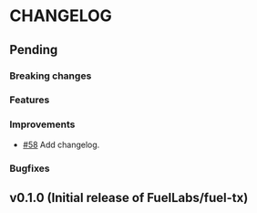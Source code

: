 # CHANGELOG

## Pending

### Breaking changes

### Features

### Improvements

- [#58] Add changelog.

### Bugfixes

## v0.1.0 (Initial release of FuelLabs/fuel-tx)

[#58]: https://github.com/FuelLabs/fuel-tx/pull/58
